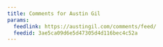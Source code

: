 ```yaml
---
title: Comments for Austin Gil
params:
  feedlink: https://austingil.com/comments/feed/
  feedid: 3ae5ca09d6e5d47305d4d116bec4c52a
---
```

